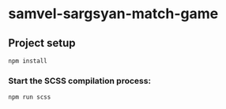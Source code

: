 # samvel-sargsyan-match-game

## Project setup
```
npm install
```

### Start the SCSS compilation process:
```
npm run scss
```